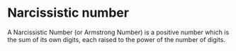 # Narcissistic number
A Narcissistic Number (or Armstrong Number) is a positive number which is 
the sum of its own digits, each raised to the power of the number of digits.
